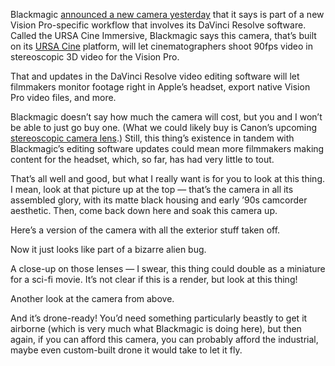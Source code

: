 Blackmagic [announced a new camera yesterday](https://www.blackmagicdesign.com/media/release/20240611-02) that it says is part of a new Vision Pro-specific workflow that involves its DaVinci Resolve software. Called the URSA Cine Immersive, Blackmagic says this camera, that’s built on its [URSA Cine](https://www.blackmagicdesign.com/products/blackmagicursacine) platform, will let cinematographers shoot 90fps video in stereoscopic 3D video for the Vision Pro.

That and updates in the DaVinci Resolve video editing software will let filmmakers monitor footage right in Apple’s headset, export native Vision Pro video files, and more.

Blackmagic doesn’t say how much the camera will cost, but you and I won’t be able to just go buy one. (What we could likely buy is Canon’s upcoming [stereoscopic camera lens](/2024/6/10/24175468/canon-eos-spatial-lens-apple-wwdc-2024-announcement).) Still, this thing’s existence in tandem with Blackmagic’s editing software updates could mean more filmmakers making content for the headset, which, so far, has had very little to tout.

That’s all well and good, but what I really want is for you to look at this thing. I mean, look at that picture up at the top — that’s the camera in all its assembled glory, with its matte black housing and early ’90s camcorder aesthetic. Then, come back down here and soak this camera up.

Here’s a version of the camera with all the exterior stuff taken off.

Now it just looks like part of a bizarre alien bug.

A close-up on those lenses — I swear, this thing could double as a miniature for a sci-fi movie. It’s not clear if this is a render, but look at this thing!

Another look at the camera from above.

And it’s drone-ready! You’d need something particularly beastly to get it airborne (which is very much what Blackmagic is doing here), but then again, if you can afford this camera, you can probably afford the industrial, maybe even custom-built drone it would take to let it fly.
